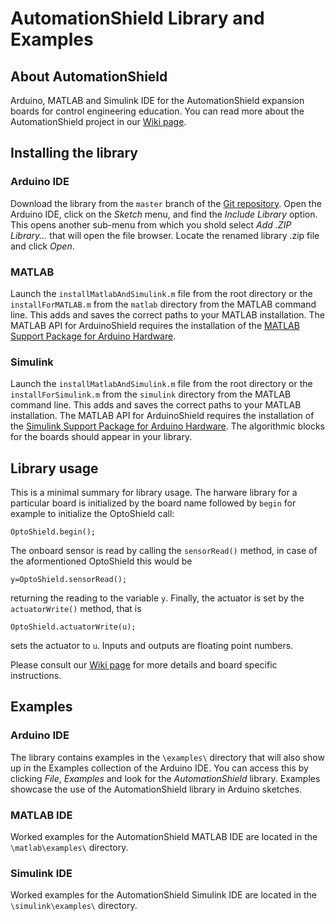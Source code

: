 # AutomationShield Library and Examples

## About AutomationShield

Arduino, MATLAB and Simulink IDE for the AutomationShield expansion boards for control engineering education. You can read more about the AutomationShield project in our [Wiki page](https://github.com/gergelytakacs/AutomationShield/wiki).

## Installing the library

### Arduino IDE

Download the library from the `master` branch of the [Git repository](https://github.com/gergelytakacs/AutomationShield/archive/master.zip). Open the Arduino IDE, click on the *Sketch* menu, and find the *Include Library* option. This opens another sub-menu from which you shold select *Add .ZIP Library...* that will open the file browser. Locate the renamed library .zip file and click *Open*.

### MATLAB

Launch the `installMatlabAndSimulink.m` file from the root directory or the `installForMATLAB.m` from the `matlab` directory from the MATLAB command line. This adds and saves the correct paths to your MATLAB installation. The MATLAB API for ArduinoShield requires the installation of the  [MATLAB Support Package for Arduino Hardware](https://www.mathworks.com/hardware-support/arduino-matlab.html).


### Simulink
Launch the `installMatlabAndSimulink.m` file from the root directory or the `installForSimulink.m` from the `simulink` directory from the MATLAB command line. This adds and saves the correct paths to your MATLAB installation. The MATLAB API for ArduinoShield requires the installation of the  [Simulink Support Package for Arduino Hardware](https://www.mathworks.com/hardware-support/arduino-simulink.html). The algorithmic blocks for the boards should appear in your library.


## Library usage

This is a minimal summary for library usage. The harware library for a particular board is initialized by the board name followed by `begin` for example to initialize the OptoShield call:
```
OptoShield.begin();
```
The onboard sensor is read by calling the `sensorRead()` method, in case of the aformentioned OptoShield this would be 
```
y=OptoShield.sensorRead();
```
returning the reading to the variable `y`. Finally, the actuator is set by the `actuatorWrite()` method, that is 
```
OptoShield.actuatorWrite(u);
```
sets the actuator to `u`. Inputs and outputs are floating point numbers.

Please consult our [Wiki page](https://github.com/gergelytakacs/AutomationShield/wiki) for more details and board specific instructions.

## Examples

### Arduino IDE

The library contains examples in the `\examples\` directory that will also show up in the Examples collection of the Arduino IDE. You can access this by clicking *File*, *Examples* and look for the *AutomationShield* library. Examples showcase the use of the AutomationShield library in Arduino sketches.

### MATLAB IDE

Worked examples for the AutomationShield MATLAB IDE are located in the `\matlab\examples\` directory.

### Simulink IDE

Worked examples for the AutomationShield Simulink IDE are located in the `\simulink\examples\` directory.

